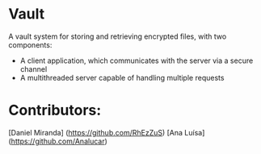 # Vault

A vault system for storing and retrieving encrypted files, with two components:
- A client application, which communicates with the server via a secure channel
- A multithreaded server capable of handling multiple requests 

# Contributors:

[Daniel Miranda] (https://github.com/RhEzZuS)
[Ana Luísa] (https://github.com/Analucar)
